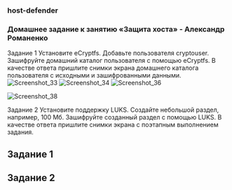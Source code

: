 ### host-defender


###  Домашнее задание к занятию «Защита хоста» - Александр Романенко

Задание 1
Установите eCryptfs.
Добавьте пользователя cryptouser.
Зашифруйте домашний каталог пользователя с помощью eCryptfs.
В качестве ответа пришлите снимки экрана домашнего каталога пользователя с исходными и зашифрованными данными.
![Screenshot_33](https://github.com/user-attachments/assets/e81b143c-15a4-4e5d-a56b-d9efde7acdf5)
![Screenshot_34](https://github.com/user-attachments/assets/fadf6f55-31cf-4a25-bb03-0ea1b74c308a)
![Screenshot_36](https://github.com/user-attachments/assets/371cf725-0482-46b1-8bcb-b92978b7614d)

![Screenshot_38](https://github.com/user-attachments/assets/d2d3dd28-7c0e-4d06-8730-dadb4310fbd3)

Задание 2
Установите поддержку LUKS.
Создайте небольшой раздел, например, 100 Мб.
Зашифруйте созданный раздел с помощью LUKS.
В качестве ответа пришлите снимки экрана с поэтапным выполнением задания.

## Задание 1





## Задание 2



